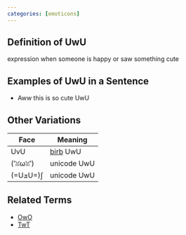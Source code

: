 ```yaml
---
categories: [emoticons]
---
```


## Definition of UwU

expression when someone is happy or saw something cute

## Examples of UwU in a Sentence

- Aww this is so cute UwU

## Other Variations

| Face      | Meaning            |
| --------- | ------------------ |
| UvU       | [birb](./birb) UwU |
| (′ꈍωꈍ‵) | unicode UwU        |
| (=UܫU=)∫  | unicode UwU        |

## Related Terms

- [OwO](./OwO)
- [TwT](./TwT)
